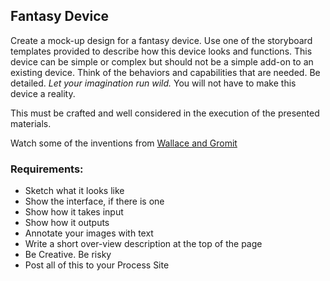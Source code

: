 ## Fantasy Device

Create a mock-up design for a fantasy device.  Use one of the storyboard templates provided to describe how this device looks and functions. This device can be simple or complex but should not be a simple add-on to an existing device. Think of the behaviors and capabilities that are needed. Be detailed. *Let your imagination run wild.* You will not have to make this device a reality.

This must be crafted and well considered in the execution of the presented materials.

Watch some of the inventions from [Wallace and Gromit](https://www.youtube.com/watch?v=_6g8WGpMstI)

### Requirements: 
*	Sketch what it looks like
*	Show the interface, if there is one
*	Show how it takes input
*	Show how it outputs
*	Annotate your images with text
*	Write a short over-view description at the top of the page
*	Be Creative. Be risky
* 	Post all of this to your Process Site
